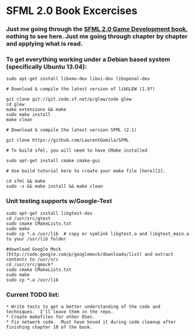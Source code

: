 # SFML 2.0 Book Excercises

### Just me going through the [SFML 2.0 Game Development book][1], nothing to see here.  Just me going through chapter by chapter and applying what is read.

### To get everything working under a Debian based system (specifically Ubuntu 13.04):
    sudo apt-get install libxmu-dev libxi-dev libopenal-dev
    
    # Download & compile the latest version of libGLEW (1.9?)

    git clone git://git.code.sf.net/p/glew/code glew
    cd glew
    make extensions && make
    sudo make install
    make clean

    # Download & compile the latest version SFML (2.1)

    git clone https://github.com/LaurentGomila/SFML  

    # To build sfml, you will need to have CMake installed

    sudo apt-get install cmake cmake-gui

    # Use build tutorial here to create your make file [here][2].

    cd sfml && make
    sudo -s && make install && make clean

### Unit testing supports w/Google-Test 
    sudo apt-get install libgtest-dev
    cd /usr/src/gtest
    sudo cmake CMakeLists.txt
    sudo make
    sudo cp *.a /usr/lib  # copy or symlink libgtest.a and libgtest_main.a to your /usr/lib folder

    #download Google Mock (http://code.google.com/p/googlemock/downloads/list) and extract contents to /usr/src
    cd /usr/src/gmock*
    sudo cmake CMakeLists.txt
    sudo make
    sudo cp *.a /usr/lib    

### Current TODO list: 
    * Write tests to get a better understanding of the code and techniques.  I'll leave them in the repo.
    * Create makefiles for other OSes.
    * Fix network code.  Must have hosed it during code cleanup after finishing chapter 10 of the book.

[1]: http://www.packtpub.com/sfml-game-development/book
[2]: http://www.sfml-dev.org/tutorials/2.0/compile-with-cmake.php